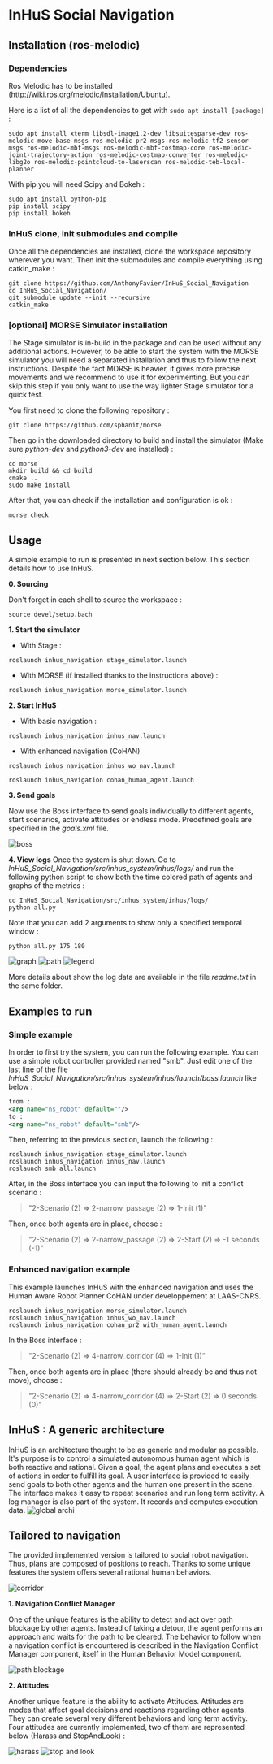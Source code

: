 # InHuS Social Navigation

## Installation (ros-melodic)

### Dependencies

Ros Melodic has to be installed (http://wiki.ros.org/melodic/Installation/Ubuntu).

Here is a list of all the dependencies to get with `sudo apt install [package]` :
```
sudo apt install xterm libsdl-image1.2-dev libsuitesparse-dev ros-melodic-move-base-msgs ros-melodic-pr2-msgs ros-melodic-tf2-sensor-msgs ros-melodic-mbf-msgs ros-melodic-mbf-costmap-core ros-melodic-joint-trajectory-action ros-melodic-costmap-converter ros-melodic-libg2o ros-melodic-pointcloud-to-laserscan ros-melodic-teb-local-planner
```

With pip you will need Scipy and Bokeh :
```
sudo apt install python-pip
pip install scipy
pip install bokeh
```

### InHuS clone, init submodules and compile

Once all the dependencies are installed, clone the workspace repository wherever you want. Then init the submodules and compile everything using catkin_make :
```
git clone https://github.com/AnthonyFavier/InHuS_Social_Navigation
cd InHuS_Social_Navigation/
git submodule update --init --recursive
catkin_make
```

### [optional] MORSE Simulator installation

The Stage simulator is in-build in the package and can be used without any additional actions. However, to be able to start the system with the MORSE simulator you will need a separated installation and thus to follow the next instructions. Despite the fact MORSE is heavier, it gives more precise movements and we recommend to use it for experimenting. But you can skip this step if you only want to use the way lighter Stage simulator for a quick test.

You first need to clone the following repository :
```
git clone https://github.com/sphanit/morse
```
Then go in the downloaded directory to build and install the simulator (Make sure *python-dev* and *python3-dev* are installed) :
```
cd morse
mkdir build && cd build
cmake ..
sudo make install
```

After that, you can check if the installation and configuration is ok :
```
morse check
```

## Usage

A simple example to run is presented in next section below. This section details how to use InHuS.

**0. Sourcing**

Don't forget in each shell to source the workspace :
```
source devel/setup.bach
```

**1. Start the simulator**
* With Stage :
```
roslaunch inhus_navigation stage_simulator.launch
```
* With MORSE (if installed thanks to the instructions above) :
```
roslaunch inhus_navigation morse_simulator.launch
```
**2. Start InHuS**
* With basic navigation :
```
roslaunch inhus_navigation inhus_nav.launch
```
* With enhanced navigation (CoHAN)
```
roslaunch inhus_navigation inhus_wo_nav.launch
```
```
roslaunch inhus_navigation cohan_human_agent.launch
```
**3. Send goals**

Now use the Boss interface to send goals individually to different agents, start scenarios, activate attitudes or endless mode. Predefined goals are specified in the *goals.xml* file.

![boss](https://github.com/AnthonyFavier/images/blob/master/boss.png)

**4. View logs**
Once the system is shut down. Go to *InHuS_Social_Navigation/src/inhus_system/inhus/logs/* and run the following python script to show both the time colored path of agents and graphs of the metrics :
```
cd InHuS_Social_Navigation/src/inhus_system/inhus/logs/
python all.py
```
Note that you can add 2 arguments to show only a specified temporal window :
```
python all.py 175 180
```
![graph](https://github.com/AnthonyFavier/images/blob/master/graphs_OO_smb_replan.png)
![path](https://github.com/AnthonyFavier/images/blob/master/paths_OO_smb_replan_new.png)
![legend](https://github.com/AnthonyFavier/images/blob/master/legend.png)

More details about show the log data are available in the file *readme.txt* in the same folder.

## Examples to run

### Simple example

In order to first try the system, you can run the following example. You can use a simple robot controller provided named "smb".
Just edit one of the last line of the file *InHuS_Social_Navigation/src/inhus_system/inhus/launch/boss.launch* like below :
``` xml
from :
<arg name="ns_robot" default=""/>
to :
<arg name="ns_robot" default="smb"/>
```
Then, referring to the previous section, launch the following :
```
roslaunch inhus_navigation stage_simulator.launch
roslaunch inhus_navigation inhus_nav.launch
roslaunch smb all.launch
```
After, in the Boss interface you can input the following to init a conflict scenario :

> "2-Scenario (2) => 2-narrow_passage (2) => 1-Init (1)"

Then, once both agents are in place, choose :

> "2-Scenario (2) => 2-narrow_passage (2) => 2-Start (2) => -1 seconds (-1)"

### Enhanced navigation example

This example launches InHuS with the enhanced navigation and uses the Human Aware Robot Planner CoHAN under developpement at LAAS-CNRS.

```
roslaunch inhus_navigation morse_simulator.launch
roslaunch inhus_navigation inhus_wo_nav.launch
roslaunch inhus_navigation cohan_pr2 with_human_agent.launch
```
In the Boss interface :

> "2-Scenario (2) => 4-narrow_corridor (4) => 1-Init (1)"

Then, once both agents are in place (there should already be and thus not move), choose :

> "2-Scenario (2) => 4-narrow_corridor (4) => 2-Start (2) => 0 seconds (0)"

## InHuS : A generic architecture

InHuS is an architecture thought to be as generic and modular as possible. It's purpose is to control a simulated autonomous human agent which is both reactive and rational. Given a goal, the agent plans and executes a set of actions in order to fulfill its goal. A user interface is provided to easily send goals to both other agents and the human one present in the scene. The interface makes it easy to repeat scenarios and run long term activity. A log manager is also part of the system. It records and computes execution data.
![global archi](https://github.com/AnthonyFavier/images/blob/master/global_archi_grand.png)

## Tailored to navigation

The provided implemented version is tailored to social robot navigation. Thus, plans are composed of positions to reach. Thanks to some unique features the system offers several rational human behaviors.

![corridor](https://github.com/AnthonyFavier/images/blob/master/nav_hateb.gif)

**1. Navigation Conflict Manager**

One of the unique features is the ability to detect and act over path blockage by other agents. Instead of taking a detour, the agent performs an approach and waits for the path to be cleared. The behavior to follow when a navigation conflict is encountered is described in the Navigation Conflict Manager component, itself in the Human Behavior Model component.

![path blockage](https://github.com/AnthonyFavier/images/blob/master/path_blocked.gif)

**2. Attitudes**

Another unique feature is the ability to activate Attitudes. Attitudes are modes that affect goal decisions and reactions regarding other agents. They can create several very different behaviors and long term activity. Four attitudes are currently implemented, two of them are represented below (Harass and StopAndLook) :

![harass](https://github.com/AnthonyFavier/images/blob/master/attitude_harass.gif)
![stop and look](https://github.com/AnthonyFavier/images/blob/master/attitude_non_coop_stopLook.gif)
